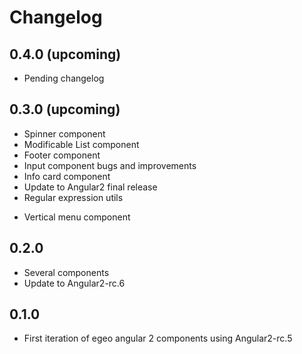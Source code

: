 # Changelog

## 0.4.0 (upcoming)

* Pending changelog

## 0.3.0 (upcoming)

* Spinner component
* Modificable List component
* Footer component
* Input component bugs and improvements
* Info card component
* Update to Angular2 final release
* Regular expression utils
+ Vertical menu component

## 0.2.0

* Several components
* Update to Angular2-rc.6

## 0.1.0

* First iteration of egeo angular 2 components using Angular2-rc.5